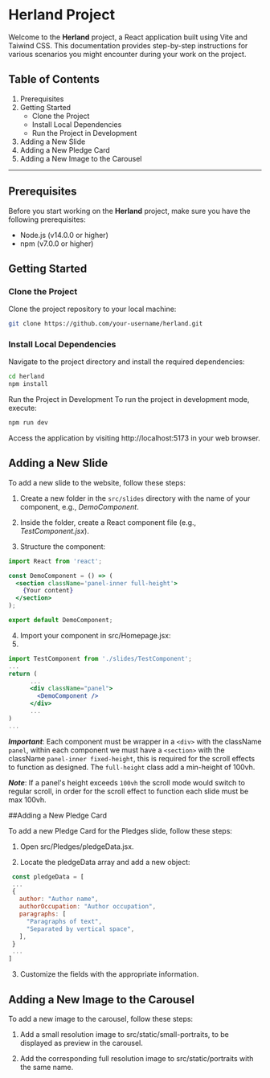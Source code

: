 # Herland Project

Welcome to the **Herland** project, a React application built using Vite and Taiwind CSS. This documentation provides step-by-step instructions for various scenarios you might encounter during your work on the project.

## Table of Contents
1. Prerequisites
2. Getting Started
    - Clone the Project
    - Install Local Dependencies
    - Run the Project in Development
3. Adding a New Slide
4. Adding a New Pledge Card
5. Adding a New Image to the Carousel

---

## Prerequisites
Before you start working on the **Herland** project, make sure you have the following prerequisites:

- Node.js (v14.0.0 or higher)
- npm (v7.0.0 or higher)

## Getting Started

### Clone the Project
Clone the project repository to your local machine:

```bash
git clone https://github.com/your-username/herland.git
```

### Install Local Dependencies
Navigate to the project directory and install the required dependencies:


```bash
cd herland
npm install
```

Run the Project in Development
To run the project in development mode, execute:

```bash
npm run dev
```
Access the application by visiting http://localhost:5173 in your web browser.

## Adding a New Slide

To add a new slide to the website, follow these steps:

1. Create a new folder in the `src/slides` directory with the name of your component, e.g., *DemoComponent*.

2. Inside the folder, create a React component file (e.g., *TestComponent.jsx*).

3.  Structure the component:

```jsx
import React from 'react';

const DemoComponent = () => (
  <section className='panel-inner full-height'>
    {Your content}
  </section>
);

export default DemoComponent;
```
4. Import your component in src/Homepage.jsx:
5. 
```jsx
import TestComponent from './slides/TestComponent';
...
return (
      ...
      <div className="panel">
        <DemoComponent />
      </div>
      ...
)
...
```
***Important***: Each component must be wrapper in a `<div>` with the className `panel`, within each component we must have a `<section>` with the className `panel-inner fixed-height`, this is required for the scroll effects to function as designed. The `full-height` class add a min-height of 100vh. 

***Note***: If a panel's height exceeds `100vh` the scroll mode would switch to regular scroll, in order for the scroll effect to function each slide must be max 100vh.

##Adding a New Pledge Card

To add a new Pledge Card for the Pledges slide, follow these steps:

1. Open src/Pledges/pledgeData.jsx.

2. Locate the pledgeData array and add a new object:

```jsx
 const pledgeData = [
 ...
 {
   author: "Author name",
   authorOccupation: "Author occupation",
   paragraphs: [
     "Paragraphs of text",
     "Separated by vertical space",
   ],
 }
 ...
]
```
3. Customize the fields with the appropriate information.


## Adding a New Image to the Carousel
To add a new image to the carousel, follow these steps:

1. Add a small resolution image to src/static/small-portraits, to be displayed as preview in the carousel.

2. Add the corresponding full resolution image to src/static/portraits with the same name.

